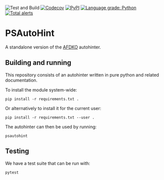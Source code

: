 ![Test and Build](https://github.com/adobe-type-tools/psautohint/workflows/Test%20and%20Build/badge.svg)
[![Codecov](https://codecov.io/gh/adobe-type-tools/psautohint/branch/master/graph/badge.svg)](https://codecov.io/gh/adobe-type-tools/psautohint)
[![PyPI](https://img.shields.io/pypi/v/psautohint.svg)](https://pypi.org/project/psautohint)
[![Language grade: Python](https://img.shields.io/lgtm/grade/python/g/adobe-type-tools/psautohint.svg?logo=lgtm&logoWidth=18)](https://lgtm.com/projects/g/adobe-type-tools/psautohint/context:python)
[![Total alerts](https://img.shields.io/lgtm/alerts/g/adobe-type-tools/psautohint.svg?logo=lgtm&logoWidth=18)](https://lgtm.com/projects/g/adobe-type-tools/psautohint/alerts/)

PSAutoHint
==========

A standalone version of the [AFDKO](https://github.com/adobe-type-tools/afdko)
autohinter.

Building and running
--------------------

This repository consists of an autohinter written in pure python and
related documentation.

To install the module system-wide:

    pip install -r requirements.txt .

Or alternatively to install it for the current user:

    pip install -r requirements.txt --user .

The autohinter can then be used by running:

    psautohint

Testing
-------

We have a test suite that can be run with:

    pytest
